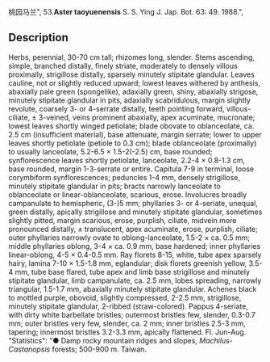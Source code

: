 桃园马兰",
53.**Aster taoyuenensis** S. S. Ying J. Jap. Bot. 63: 49. 1988.",

## Description
Herbs, perennial, 30-70 cm tall; rhizomes long, slender. Stems ascending, simple, branched distally, finely striate, moderately to densely villous proximally, strigillose distally, sparsely minutely stipitate glandular. Leaves cauline, not or slightly reduced upward; lowest leaves withered by anthesis, abaxially pale green (spongelike), adaxially green, shiny, abaxially strigose, minutely stipitate glandular in pits, adaxially scabridulous, margin slightly revolute, coarsely 3- or 4-serrate distally, teeth pointing forward, villous-ciliate, ± 3-veined, veins prominent abaxially, apex acuminate, mucronate; lowest leaves shortly winged petiolate; blade obovate to oblanceolate, ca. 2.5 cm (insufficient material), base attenuate, margin serrate; lower to upper leaves shortly petiolate (petiole to 0.3 cm); blade oblanceolate (proximally) to usually lanceolate, 5.2-6.5 × 1.5-2(-2.5) cm, base rounded; synflorescence leaves shortly petiolate, lanceolate, 2.2-4 × 0.8-1.3 cm, base rounded, margin 1-3-serrate or entire. Capitula 7-9 in terminal, loose corymbiform synflorescences; peduncles 1-4 mm, densely strigillose, minutely stipitate glandular in pits; bracts narrowly lanceolate to oblanceolate or linear-oblanceolate, scarious, erose. Involucres broadly campanulate to hemispheric, (3-)5 mm; phyllaries 3- or 4-seriate, unequal, green distally, apically strigillose and minutely stipitate glandular, sometimes slightly pitted, margin scarious, erose, purplish, ciliate, midvein more pronounced distally, ± translucent, apex acuminate, erose, purplish, ciliate; outer phyllaries narrowly ovate to oblong-lanceolate, 1.5-2 × ca. 0.5 mm; middle phyllaries oblong, 3-4 × ca. 0.9 mm, base hardened; inner phyllaries linear-oblong, 4-5 × 0.4-0.5 mm. Ray florets 8-15, white, tube apex sparsely hairy, lamina 7-10 × 1.5-1.8 mm, eglandular; disk florets greenish yellow, 3.5-4 mm, tube base flared, tube apex and limb base strigillose and minutely stipitate glandular, limb campanulate, ca. 2.5 mm, lobes spreading, narrowly triangular, 1.5-1.7 mm, abaxially minutely stipitate glandular. Achenes black to mottled purple, obovoid, slightly compressed, 2-2.5 mm, strigillose, minutely stipitate glandular, 2-ribbed (straw-colored). Pappus 4-seriate, with dirty white barbellate bristles; outermost bristles few, slender, 0.3-0.7 mm; outer bristles very few, slender, ca. 2 mm; inner bristles 2.5-3 mm, tapering; innermost bristles 3.2-3.3 mm, apically flattened. Fl. Jun-Aug.
  "Statistics": "● Damp rocky mountain ridges and slopes, *Machilus*-*Castanopsis* forests; 500-900 m. Taiwan.
